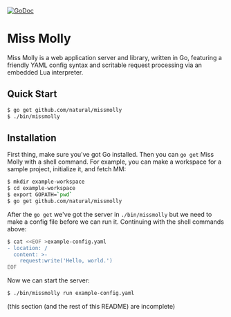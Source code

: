 [![GoDoc](https://godoc.org/github.com/natural/missmolly?status.svg)](https://godoc.org/github.com/natural/missmolly)

# Miss Molly #

Miss Molly is a web application server and library, written in Go, featuring
a friendly YAML config syntax and scritable request processing via an embedded
Lua interpreter.

## Quick Start ##

```sh
$ go get github.com/natural/missmolly
$ ./bin/missmolly
```


## Installation ##

First thing, make sure you've got Go installed.  Then you can `go get`
Miss Molly with a shell command.  For example, you can make a
workspace for a sample project, initialize it, and fetch MM:

```sh
$ mkdir example-workspace
$ cd example-workspace
$ export GOPATH=`pwd`
$ go get github.com/natural/missmolly
```

After the `go get` we've got the server in `./bin/missmolly` but we
need to make a config file before we can run it.  Continuing with the
shell commands above:

```sh
$ cat <<EOF >example-config.yaml
- location: /
  content: >-
    request:write('Hello, world.')
EOF
```

Now we can start the server:

```sh
$ ./bin/missmolly run example-config.yaml
```

(this section (and the rest of this README) are incomplete)
